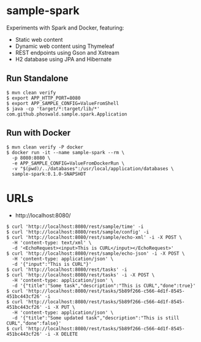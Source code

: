 # sample-spark

Experiments with Spark and Docker, featuring:

- Static web content
- Dynamic web content using Thymeleaf
- REST endpoints using Gson and Xstream
- H2 database using JPA and Hibernate

## Run Standalone

~~~
$ mvn clean verify
$ export APP_HTTP_PORT=8080
$ export APP_SAMPLE_CONFIG=ValueFromShell
$ java -cp 'target/*:target/lib/*' com.github.phoswald.sample.spark.Application
~~~

## Run with Docker

~~~
$ mvn clean verify -P docker
$ docker run -it --name sample-spark --rm \
  -p 8080:8080 \
  -e APP_SAMPLE_CONFIG=ValueFromDockerRun \
  -v "$(pwd)/../databases":/usr/local/application/databases \
  sample-spark:0.1.0-SNAPSHOT
~~~

# URLs

- http://localhost:8080/

~~~
$ curl 'http://localhost:8080/rest/sample/time' -i
$ curl 'http://localhost:8080/rest/sample/config' -i
$ curl 'http://localhost:8080/rest/sample/echo-xml' -i -X POST \
  -H 'content-type: text/xml' \
  -d '<EchoRequest><input>This is CURL</input></EchoRequest>'
$ curl 'http://localhost:8080/rest/sample/echo-json' -i -X POST \
  -H 'content-type: application/json' \
  -d '{"input":"This is CURL"}'
$ curl 'http://localhost:8080/rest/tasks' -i
$ curl 'http://localhost:8080/rest/tasks' -i -X POST \
  -H 'content-type: application/json' \
  -d '{"title":"Some task","description":"This is CURL","done":true}'
$ curl 'http://localhost:8080/rest/tasks/5b89f266-c566-4d1f-8545-451bc443cf26' -i
$ curl 'http://localhost:8080/rest/tasks/5b89f266-c566-4d1f-8545-451bc443cf26' -i -X PUT \
  -H 'content-type: application/json' \
  -d '{"title":"Some updated task","description":"This is still CURL","done":false}'
$ curl 'http://localhost:8080/rest/tasks/5b89f266-c566-4d1f-8545-451bc443cf26' -i -X DELETE
~~~
